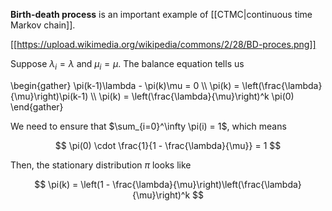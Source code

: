 **Birth-death process** is an important example of [[CTMC|continuous time Markov chain]].

[[https://upload.wikimedia.org/wikipedia/commons/2/28/BD-proces.png]]

Suppose $\lambda_i = \lambda$ and $\mu_i = \mu$. The balance equation tells us 

\begin{gather}
\pi(k-1)\lambda - \pi(k)\mu = 0 \\\\
\pi(k) = \left(\frac{\lambda}{\mu}\right)\pi(k-1) \\\\
\pi(k) = \left(\frac{\lambda}{\mu}\right)^k \pi(0)
\end{gather}

We need to ensure that $\sum_{i=0}^\infty \pi(i) = 1$, which means

$$
\pi(0) \cdot \frac{1}{1 - \frac{\lambda}{\mu}} = 1
$$


Then, the stationary distribution $\pi$ looks like

$$
\pi(k) = \left(1 - \frac{\lambda}{\mu}\right)\left(\frac{\lambda}{\mu}\right)^k
$$